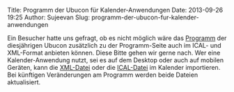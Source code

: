 Title: Programm der Ubucon für Kalender-Anwendungen
Date: 2013-09-26 19:25
Author: Sujeevan
Slug: programm-der-ubucon-fur-kalender-anwendungen

Ein Besucher hatte uns gefragt, ob es nicht möglich wäre das
[Programm](/2013/programm) der diesjährigen Ubucon zusätzlich zu der
Programm-Seite auch im ICAL- und XML-Format anbieten können. Diese Bitte
gehen wir gerne nach. Wer eine Kalender-Anwendung nutzt, sei es auf dem
Desktop oder auch auf mobilen Geräten, kann die
[XML-Datei](https://www.google.com/calendar/feeds/qa0mcrgkk44s6b9u7g9imd66kc%40group.calendar.google.com/public/basic)
oder die
[ICAL-Datei](https://www.google.com/calendar/ical/qa0mcrgkk44s6b9u7g9imd66kc%40group.calendar.google.com/public/basic.ics)
im Kalender importieren. Bei künftigen Veränderungen am Programm werden
beide Dateien aktualisiert.



